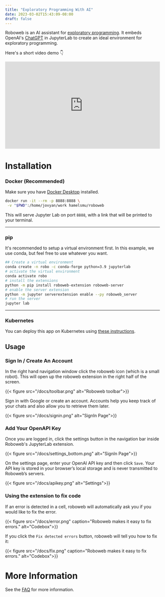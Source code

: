 ```yaml
---
title: "Exploratory Programming With AI"
date: 2023-03-02T15:43:09-08:00
draft: false
---
```


Roboweb is an AI assistant for [exploratory programming](https://en.wikipedia.org/wiki/Exploratory_programming). It embeds OpenAI's [ChatGPT](https://chat.gpt.ai/)
in JupyterLab to create an ideal environment for exploratory programming.

Here's a short video demo 👇

<div style="position: relative; padding-bottom: 56.25%; height: 0;"><iframe src="https://www.loom.com/embed/0695aeabb5154f058873e4bd6eb60e72" frameborder="0" webkitallowfullscreen mozallowfullscreen allowfullscreen style="position: absolute; top: 0; left: 0; width: 100%; height: 100%;"></iframe></div>

<div style="text-align: left">

# Installation

### Docker (Recommended)

Make sure you have [Docker Desktop](https://www.docker.com/products/docker-desktop/) installed.

```bash
docker run -it --rm -p 8888:8888 \
 -v "$PWD":/home/jovyan/work hamelsmu/roboweb
```

This will serve Jupyter Lab on port `8888`, with a link that will be printed to your terminal.

---

### pip

It's recommended to setup a virtual environment first.  In this example, we use conda, but feel free to use whatever you want.

```bash
## Create a virtual environment
conda create -n robo -c conda-forge python=3.9 jupyterlab
# activate the virtual environment
conda activate robo
# install the extensions
python -m pip install roboweb-extension roboweb-server
# enable the server extension
python -m jupyter serverextension enable --py roboweb_server
# run the server
jupyter lab
```

---

### Kubernetes

You can deploy this app on Kubernetes using [these instructions](docs/k8s).


## Usage


### Sign In / Create An Account

In the right hand navigation window click the roboweb icon (which is a small robot). This will open up the roboweb extension in the right half of the screen.

{{< figure src="/docs/toolbar.png" alt="Roboweb toolbar">}}

Sign in with Google or create an account.  Accounts help you keep track of your chats and also allow you to retrieve them later.

{{< figure src="/docs/signin.png" alt="SignIn Page">}}

### Add Your OpenAPI Key

Once you are logged in, click the settings button in the navigation bar inside Roboweb's JupyterLab extension.

{{< figure src="/docs/settings_bottom.png" alt="SignIn Page">}}

On the settings page, enter your OpenAI API key and then click `Save`.  Your API key is stored in your browser’s local storage and is never transmitted to Roboweb’s servers.

{{< figure src="/docs/apikey.png" alt="Settings">}}


### Using the extension to fix code

If an error is detected in a cell, roboweb will automatically ask you if you would like to fix the error.

{{< figure src="/docs/error.png" caption="Roboweb makes it easy to fix errors." alt="Codebox">}}

If you click the `Fix detected errors` button, roboweb will tell you how to fix it:

{{< figure src="/docs/fix.png" caption="Roboweb makes it easy to fix errors." alt="Codebox">}}

# More Information

See the [FAQ](/faq) for more information.


</div>